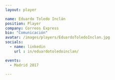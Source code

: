 ```yaml
---
layout: player

name: Eduardo Toledo Inclán
position: Player
company: Correos Express
bio: "Comunicación"
avatar: /images/players/EduardoToledoInclan.jpg
socials:
  - name: linkedin
    url : in/eduardotoledoinclan/

events:
  - Madrid 2017

---
```

